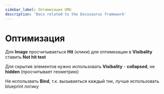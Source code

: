 ```yaml
---
sidebar_label: Оптимизация UMG
description: 'Docs related to the Docusaurus framework'
---
```


# Оптимизация

Для **Image** просчитываеться **Hit** (клики) для оптимизации в **Visibality** ставить **Not hit test**

Для скрытия элементов нужно использовать **Visibality** - **collapsed**, не **hidden** (просчитывает геометрию)

Не использвать **Bind**, т.к. вызываеться каждый тик, лучше использовать blueprint логику